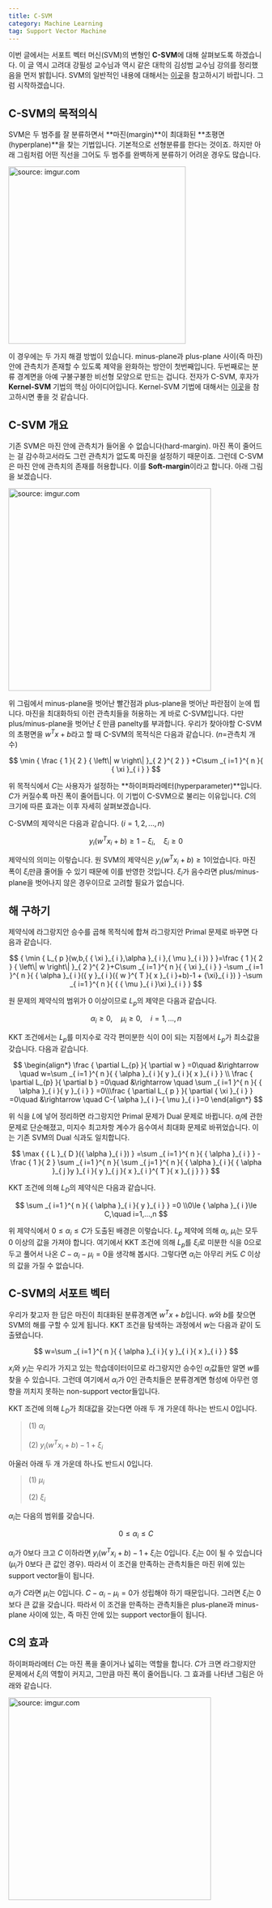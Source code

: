 ```yaml
---
title: C-SVM
category: Machine Learning
tag: Support Vector Machine
---
```


이번 글에서는 서포트 벡터 머신(SVM)의 변형인 **C-SVM**에 대해 살펴보도록 하겠습니다. 이 글 역시 고려대 강필성 교수님과 역시 같은 대학의 김성범 교수님 강의를 정리했음을 먼저 밝힙니다. SVM의 일반적인 내용에 대해서는 [이곳](https://ratsgo.github.io/machine%20learning/2017/05/23/SVM/)을 참고하시기 바랍니다. 그럼 시작하겠습니다. 



## C-SVM의 목적의식

SVM은 두 범주를 잘 분류하면서 **마진(margin)**이 최대화된 **초평면(hyperplane)**을 찾는 기법입니다. 기본적으로 선형분류를 한다는 것이죠. 하지만 아래 그림처럼 어떤 직선을 그어도 두 범주를 완벽하게 분류하기 어려운 경우도 많습니다.

<a href="http://imgur.com/5OVa7IM"><img src="http://i.imgur.com/5OVa7IM.png" width="350px" title="source: imgur.com" /></a>

이 경우에는 두 가지 해결 방법이 있습니다. minus-plane과 plus-plane 사이(즉 마진) 안에 관측치가 존재할 수 있도록 제약을 완화하는 방안이 첫번째입니다. 두번째로는 분류 경계면을 아예 구불구불한 비선형 모양으로 만드는 겁니다. 전자가 C-SVM, 후자가 **Kernel-SVM** 기법의 핵심 아이디어입니다. Kernel-SVM 기법에 대해서는 [이곳](https://ratsgo.github.io/machine%20learning/2017/05/30/SVM3/)을 참고하시면 좋을 것 같습니다.





## C-SVM 개요

기존 SVM은 마진 안에 관측치가 들어올 수 없습니다(hard-margin). 마진 폭이 줄어드는 걸 감수하고서라도 그런 관측치가 없도록 마진을 설정하기 때문이죠. 그런데 C-SVM은 마진 안에 관측치의 존재를 허용합니다. 이를 **Soft-margin**이라고 합니다. 아래 그림을 보겠습니다.



<a href="http://imgur.com/vlG124W"><img src="http://i.imgur.com/vlG124W.png" width="400px" title="source: imgur.com" /></a>



위 그림에서 minus-plane을 벗어난 빨간점과 plus-plane을 벗어난 파란점이 눈에 띕니다. 마진을 최대화하되 이런 관측치들을 허용하는 게 바로 C-SVM입니다. 다만 plus/minus-plane을 벗어난 $ξ$ 만큼 panelty를 부과합니다. 우리가 찾아야할 C-SVM의 초평면을 $w^Tx+b$라고 할 때 C-SVM의 목적식은 다음과 같습니다. ($n$=관측치 개수)





$$
\min { \frac { 1 }{ 2 } { \left\| w \right\|  }_{ 2 }^{ 2 } } +C\sum _{ i=1 }^{ n }{ { \xi  }_{ i } }
$$



위 목적식에서 $C$는 사용자가 설정하는 **하이퍼파라메터(hyperparameter)**입니다. $C$가 커질수록 마진 폭이 줄어듭니다. 이 기법이 C-SVM으로 불리는 이유입니다. $C$의 크기에 따른 효과는 이후 자세히 살펴보겠습니다. 

C-SVM의 제약식은 다음과 같습니다. ($i=1,2,...,n$)



$$
{ y }_{ i }({ w }^{ T }{ x }_{ i }+b)\ge 1-{ \xi  }_{ i },\quad { \xi  }_{ i }\ge 0
$$



제약식의 의미는 이렇습니다. 원 SVM의 제약식은 $y_i(w^Tx_i+b)≥1$이었습니다. 마진 폭이 $ξ_i$만큼 줄어들 수 있기 때문에 이를 반영한 것입니다. $ξ_i$가 음수라면 plus/minus-plane을 벗어나지 않은 경우이므로 고려할 필요가 없습니다.



## 해 구하기

제약식에 라그랑지안 승수를 곱해 목적식에 합쳐 라그랑지안 Primal 문제로 바꾸면 다음과 같습니다.



$$
{ \min { L_{ p }(w,b,{ { \xi  }_{ i },\alpha  }_{ i },{ \mu  }_{ i }) }  }=\frac { 1 }{ 2 } { \left\| w \right\|  }_{ 2 }^{ 2 }+C\sum _{ i=1 }^{ n }{ { \xi  }_{ i } } -\sum _{ i=1 }^{ n }{ { \alpha  }_{ i }({ y }_{ i }({ w }^{ T }{ x }_{ i }+b)-1 + {\xi}_{ i }) } -\sum _{ i=1 }^{ n }{ { { \mu  }_{ i }\xi  }_{ i } }
$$



원 문제의 제약식의 범위가 0 이상이므로 $L_p$의 제약은 다음과 같습니다.



$$
{ \alpha  }_{ i }\ge 0,\quad{ \mu  }_{ i }\ge 0,\quad i=1,...,n
$$



KKT 조건에서는 $L_p$를 미지수로 각각 편미분한 식이 0이 되는 지점에서 $L_p$가 최소값을 갖습니다. 다음과 같습니다.



$$
\begin{align*}
\frac { \partial L_{p} }{ \partial w } =0\quad &\rightarrow \quad w=\sum _{ i=1 }^{ n }{ { \alpha  }_{ i }{ y }_{ i }{ x }_{ i } } \\ \frac { \partial L_{p} }{ \partial b } =0\quad &\rightarrow \quad \sum _{ i=1 }^{ n }{ { \alpha  }_{ i }{ y }_{ i } } =0\\\frac { \partial L_{ p } }{ \partial { \xi  }_{ i } } =0\quad &\rightarrow \quad C-{ \alpha  }_{ i }-{ \mu  }_{ i }=0
\end{align*}
$$


위 식을 $L$에 넣어 정리하면 라그랑지안 Primal 문제가 Dual 문제로 바뀝니다. $a_i$에 관한 문제로 단순해졌고, 미지수 최고차항 계수가 음수여서 최대화 문제로 바뀌었습니다. 이는 기존 SVM의 Dual 식과도 일치합니다.



$$
\max { { L }_{ D }({ \alpha  }_{ i }) } =\sum _{ i=1 }^{ n }{ { \alpha  }_{ i } } -\frac { 1 }{ 2 } \sum _{ i=1 }^{ n }{ \sum _{ j=1 }^{ n }{ { \alpha  }_{ i }{ { \alpha  }_{ j }y }_{ i }{ y }_{ j }{ x }_{ i }^{ T }{ x }_{ j } }  }
$$



KKT 조건에 의해 $L_D$의 제약식은 다음과 같습니다.



$$
\sum _{ i=1 }^{ n }{ { \alpha  }_{ i }{ y }_{ i } } =0
\\0\le { \alpha  }_{ i }\le C,\quad i=1,...,n
$$



위 제약식에서 $0≤α_i≤C$가 도출된 배경은 이렇습니다. $L_p$ 제약에 의해 $α_i$, $μ_i$는 모두 0 이상의 값을 가져야 합니다. 여기에서 KKT 조건에 의해 $L_p$를 $ξ_i$로 미분한 식을 0으로 두고 풀어서 나온 $C-α_i-μ_i=0$을 생각해 봅시다. 그렇다면 $α_i$는 아무리 커도 $C$ 이상의 값을 가질 수 없습니다.





## C-SVM의 서포트 벡터

우리가 찾고자 한 답은 마진이 최대화된 분류경계면 $w^Tx+b$입니다. $w$와 $b$를 찾으면 SVM의 해를 구할 수 있게 됩니다. KKT 조건을 탐색하는 과정에서 $w$는 다음과 같이 도출됐습니다.



$$
w=\sum _{ i=1 }^{ n }{ { \alpha  }_{ i }{ y }_{ i }{ x }_{ i } }
$$

$x_i​$와 $y_i​$는 우리가 가지고 있는 학습데이터이므로 라그랑지안 승수인 $α_i​$값들만 알면 $w​$를 찾을 수 있습니다. 그런데 여기에서 $α_i​$가 0인 관측치들은 분류경계면 형성에 아무런 영향을 끼치지 못하는 non-support vector들입니다.

KKT 조건에 의해 $L_D$가 최대값을 갖는다면 아래 두 개 가운데 하나는 반드시 0입니다.

> (1) $α_i​$
>
> (2) $y_i(w^Tx_i+b)-1+{\xi}_{i}​$

아울러 아래 두 개 가운데 하나도 반드시 0입니다.

> (1) $μ_i$
>
> (2) $ξ_i$

$α_i$는 다음의 범위를 갖습니다.


$$
0\le { \alpha  }_{ i }\le C
$$



$α_i$가 0보다 크고 $C$ 이하라면 $y_i(w^Tx_i+b)-1+{\xi}_{i}$는 0입니다. ${\xi}_{i}$는 0이 될 수 있습니다 \(${\mu}_{i}$가 0보다 큰 값인 경우). 따라서 이 조건을 만족하는 관측치들은 마진 위에 있는 support vector들이 됩니다.

$α_i$가 $C$라면 $μ_i$는 0입니다. $C-α_i-μ_i=0$가 성립해야 하기 때문입니다. 그러면 $ξ_i$는 0보다 큰 값을 갖습니다. 따라서 이 조건을 만족하는 관측치들은 plus-plane과 minus-plane 사이에 있는, 즉 마진 안에 있는 support vector들이 됩니다.





## C의 효과

하이퍼파라메터 $C$는 마진 폭을 줄이거나 넓히는 역할을 합니다. $C$가 크면 라그랑지안 문제에서 $ξ_i$의 역할이 커지고, 그만큼 마진 폭이 줄어듭니다. 그 효과를 나타낸 그림은 아래와 같습니다.

<a href="http://imgur.com/o8lVZS9"><img src="http://i.imgur.com/o8lVZS9.png" width="400px" title="source: imgur.com" /></a>

